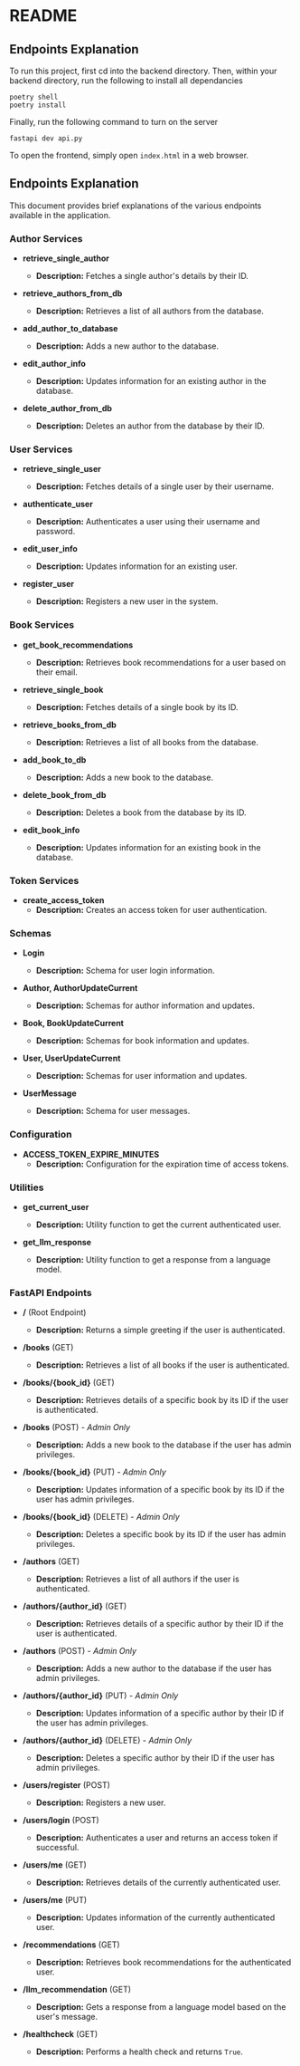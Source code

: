 # README

## Endpoints Explanation

To run this project, first cd into the backend directory. Then, within your backend directory, run the following to install all dependancies

```
poetry shell
poetry install
```

Finally, run the following command to turn on the server
```
fastapi dev api.py
```

To open the frontend, simply open `index.html` in a web browser.

## Endpoints Explanation

This document provides brief explanations of the various endpoints available in the application.

### Author Services

- **retrieve_single_author**
  - **Description:** Fetches a single author's details by their ID.
  
- **retrieve_authors_from_db**
  - **Description:** Retrieves a list of all authors from the database.

- **add_author_to_database**
  - **Description:** Adds a new author to the database.

- **edit_author_info**
  - **Description:** Updates information for an existing author in the database.

- **delete_author_from_db**
  - **Description:** Deletes an author from the database by their ID.

### User Services

- **retrieve_single_user**
  - **Description:** Fetches details of a single user by their username.

- **authenticate_user**
  - **Description:** Authenticates a user using their username and password.

- **edit_user_info**
  - **Description:** Updates information for an existing user.

- **register_user**
  - **Description:** Registers a new user in the system.

### Book Services

- **get_book_recommendations**
  - **Description:** Retrieves book recommendations for a user based on their email.

- **retrieve_single_book**
  - **Description:** Fetches details of a single book by its ID.

- **retrieve_books_from_db**
  - **Description:** Retrieves a list of all books from the database.

- **add_book_to_db**
  - **Description:** Adds a new book to the database.

- **delete_book_from_db**
  - **Description:** Deletes a book from the database by its ID.

- **edit_book_info**
  - **Description:** Updates information for an existing book in the database.

### Token Services

- **create_access_token**
  - **Description:** Creates an access token for user authentication.

### Schemas

- **Login**
  - **Description:** Schema for user login information.

- **Author, AuthorUpdateCurrent**
  - **Description:** Schemas for author information and updates.

- **Book, BookUpdateCurrent**
  - **Description:** Schemas for book information and updates.

- **User, UserUpdateCurrent**
  - **Description:** Schemas for user information and updates.

- **UserMessage**
  - **Description:** Schema for user messages.

### Configuration

- **ACCESS_TOKEN_EXPIRE_MINUTES**
  - **Description:** Configuration for the expiration time of access tokens.

### Utilities

- **get_current_user**
  - **Description:** Utility function to get the current authenticated user.

- **get_llm_response**
  - **Description:** Utility function to get a response from a language model.

### FastAPI Endpoints

- **/** (Root Endpoint)
  - **Description:** Returns a simple greeting if the user is authenticated.

- **/books** (GET)
  - **Description:** Retrieves a list of all books if the user is authenticated.

- **/books/{book_id}** (GET)
  - **Description:** Retrieves details of a specific book by its ID if the user is authenticated.

- **/books** (POST) - *Admin Only*
  - **Description:** Adds a new book to the database if the user has admin privileges.

- **/books/{book_id}** (PUT) - *Admin Only*
  - **Description:** Updates information of a specific book by its ID if the user has admin privileges.

- **/books/{book_id}** (DELETE) - *Admin Only*
  - **Description:** Deletes a specific book by its ID if the user has admin privileges.

- **/authors** (GET)
  - **Description:** Retrieves a list of all authors if the user is authenticated.

- **/authors/{author_id}** (GET)
  - **Description:** Retrieves details of a specific author by their ID if the user is authenticated.

- **/authors** (POST) - *Admin Only*
  - **Description:** Adds a new author to the database if the user has admin privileges.

- **/authors/{author_id}** (PUT) - *Admin Only*
  - **Description:** Updates information of a specific author by their ID if the user has admin privileges.

- **/authors/{author_id}** (DELETE) - *Admin Only*
  - **Description:** Deletes a specific author by their ID if the user has admin privileges.

- **/users/register** (POST)
  - **Description:** Registers a new user.

- **/users/login** (POST)
  - **Description:** Authenticates a user and returns an access token if successful.

- **/users/me** (GET)
  - **Description:** Retrieves details of the currently authenticated user.

- **/users/me** (PUT)
  - **Description:** Updates information of the currently authenticated user.

- **/recommendations** (GET)
  - **Description:** Retrieves book recommendations for the authenticated user.

- **/llm_recommendation** (GET)
  - **Description:** Gets a response from a language model based on the user's message.

- **/healthcheck** (GET)
  - **Description:** Performs a health check and returns `True`.
